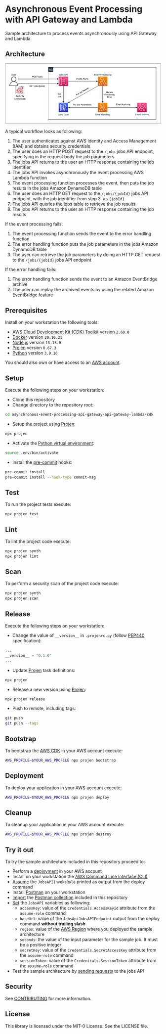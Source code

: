 # Asynchronous Event Processing with API Gateway and Lambda

Sample architecture to process events asynchronously using API Gateway and Lambda.

## Architecture

![architecture](./docs/images/architecture.png)

A typical workflow looks as following:

1. The user authenticates against AWS Identity and Access Management (IAM) and obtains security credentials
2. The user does an HTTP POST request to the `/jobs` jobs API endpoint, specifying in the request body the job parameters
3. The jobs API returns to the user an HTTP response containing the job identifier
4. The jobs API invokes asynchronously the event processing AWS Lambda function
5. The event processing function processes the event, then puts the job results in the jobs Amazon DynamoDB table
6. The user does an HTTP GET request to the `/jobs/{jobId}` jobs API endpoint, with the job identifier from step 3. as `{jobId}`
7. The jobs API queries the jobs table to retrieve the job results
8. The jobs API returns to the user an HTTP response containing the job results

If the event processing fails:

1. The event processing function sends the event to the error handling function
2. The error handling function puts the job parameters in the jobs Amazon DynamoDB table
3. The user can retrieve the job parameters by doing an HTTP GET request to the `/jobs/{jobId}` jobs API endpoint

If the error handling fails:

1. The error handling function sends the event to an Amazon EventBridge archive
2. The user can replay the archived events by using the related Amazon EventBridge feature

## Prerequisites

Install on your workstation the following tools:

- [AWS Cloud Development Kit (CDK) Toolkit](https://docs.aws.amazon.com/cdk/v2/guide/cli.html) version `2.60.0`
- [Docker](https://docs.docker.com/get-docker/) version `20.10.21`
- [Node.js](https://nodejs.org/en/download/) version `18.13.0`
- [Projen](https://pypi.org/project/projen/) version `0.67.3`
- [Python](https://www.python.org/downloads/) version `3.9.16`

You should also own or have access to an [AWS account](https://docs.aws.amazon.com/accounts/latest/reference/manage-acct-creating.html).

## Setup

Execute the following steps on your workstation:

- Clone this repository
- Change directory to the repository root:

```bash
cd asynchronous-event-processing-api-gateway-api-gateway-lambda-cdk
```

- Setup the project using [Projen](https://github.com/projen/projen):

```bash
npx projen
```

- Activate the [Python virtual environment](https://docs.python.org/3/library/venv.html):

```bash
source .env/bin/activate
```

- Install the [pre-commit](https://pre-commit.com/) hooks:

```bash
pre-commit install
pre-commit install --hook-type commit-msg
```

## Test

To run the project tests execute:

```bash
npx projen test
```

## Lint

To lint the project code execute:

```bash
npx projen synth
npx projen lint
```

## Scan

To perform a security scan of the project code execute:

```bash
npx projen synth
npx projen scan
```

## Release

Execute the following steps on your workstation:

- Change the value of `__version__` in `.projenrc.py` (follow [PEP440](https://peps.python.org/pep-0440/) specification):

```python
...
__version__ = "0.1.0"
...
```

- Update [Projen](https://github.com/projen/projen) task definitions:

```bash
npx projen
```

- Release a new version using [Projen](https://github.com/projen/projen):

```bash
npx projen release
```

- Push to remote, including tags:

```bash
git push
git push --tags
```

## Bootstrap

To bootstrap the [AWS CDK](https://aws.amazon.com/cdk/) in your AWS account execute:

```bash
AWS_PROFILE=$YOUR_AWS_PROFILE npx projen bootstrap
```

## Deployment

To deploy your application in your AWS account execute:

```bash
AWS_PROFILE=$YOUR_AWS_PROFILE npx projen deploy
```

## Cleanup

To cleanup your application in your AWS account execute:

```bash
AWS_PROFILE=$YOUR_AWS_PROFILE npx projen destroy
```

## Try it out

To try the sample architecture included in this repository proceed to:

- Perform a [deployment](#deployment) in your AWS account
- Install on your workstation the [AWS Command Line Interface (CLI)](https://docs.aws.amazon.com/cli/latest/userguide/getting-started-install.html)
- [Assume](https://awscli.amazonaws.com/v2/documentation/api/latest/reference/sts/assume-role.html) the `JobsAPIInvokeRole` printed as output from the deploy command
- Install [Postman](https://www.postman.com/downloads/) on your workstation
- [Import](https://learning.postman.com/docs/getting-started/importing-and-exporting-data/) the [Postman collection](./postman_collection.json) included in this repository
- [Set](https://learning.postman.com/docs/sending-requests/variables/) the `JobsAPI` variables as following:
  - `accessKey`: value of the `Credentials.AccessKeyId` attribute from the `assume-role` command
  - `baseUrl`: value of the `JobsApiJobsAPIEndpoint` output from the deploy command **without trailing slash**
  - `region`: value of the [AWS Region](https://docs.aws.amazon.com/AWSEC2/latest/UserGuide/using-regions-availability-zones.html#concepts-regions) where you deployed the sample architecture
  - `seconds`: the value of the input parameter for the sample job. It must be a positive integer
  - `secretKey`: value of the `Credentials.SecretAccessKey` attribute from the `assume-role` command
  - `sessionToken`: value of the `Credentials.SessionToken` attribute from the `assume-role` command
- Test the sample architecture by [sending requests](https://learning.postman.com/docs/sending-requests/requests/#next-steps) to the jobs API

## Security

See [CONTRIBUTING](CONTRIBUTING.md#security-issue-notifications) for more information.

## License

This library is licensed under the MIT-0 License. See the LICENSE file.
